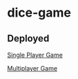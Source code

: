 # dice-game

## Deployed

[Single Player Game](https://boothscript.github.io/dice-game/index.html)

[Multiplayer Game](https://boothscript.github.io/dice-game/multiplayer.html)
